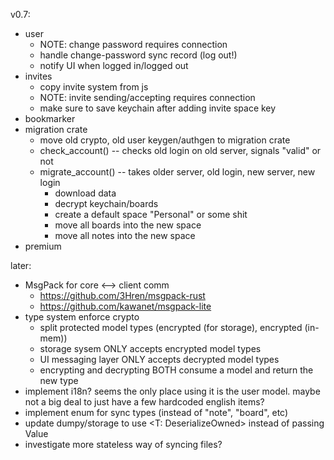 v0.7:
- user
  - NOTE: change password requires connection
  - handle change-password sync record (log out!)
  - notify UI when logged in/logged out
- invites
  - copy invite system from js
  - NOTE: invite sending/accepting requires connection
  - make sure to save keychain after adding invite space key
- bookmarker
- migration crate
  - move old crypto, old user keygen/authgen to migration crate
  - check_account() -- checks old login on old server, signals "valid" or not
  - migrate_account() -- takes older server, old login, new server, new login
    - download data
	- decrypt keychain/boards
	- create a default space "Personal" or some shit
	- move all boards into the new space
	- move all notes into the new space
- premium

later:
- MsgPack for core <--> client comm
  - https://github.com/3Hren/msgpack-rust
  - https://github.com/kawanet/msgpack-lite
- type system enforce crypto
  - split protected model types (encrypted (for storage), encrypted (in-mem))
  - storage sysem ONLY accepts encrypted model types
  - UI messaging layer ONLY accepts decrypted model types
  - encrypting and decrypting BOTH consume a model and return the new type
- implement i18n? seems the only place using it is the user model. maybe not a
  big deal to just have a few hardcoded english items?
- implement enum for sync types (instead of "note", "board", etc)
- update dumpy/storage to use <T: DeserializeOwned> instead of passing Value
- investigate more stateless way of syncing files?

